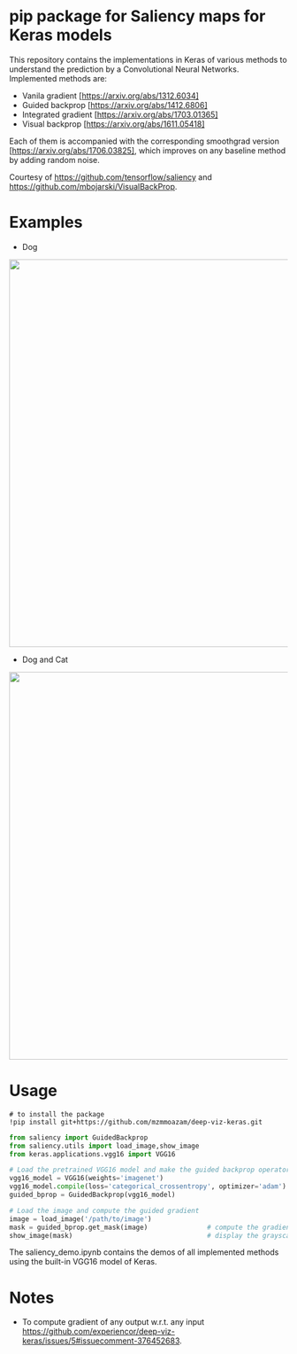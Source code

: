 
# pip package for Saliency maps for Keras models

This repository contains the implementations in Keras of various methods to understand the prediction by a Convolutional Neural Networks. Implemented methods are:

* Vanila gradient [https://arxiv.org/abs/1312.6034]
* Guided backprop [https://arxiv.org/abs/1412.6806]
* Integrated gradient [https://arxiv.org/abs/1703.01365]
* Visual backprop [https://arxiv.org/abs/1611.05418]

Each of them is accompanied with the corresponding smoothgrad version [https://arxiv.org/abs/1706.03825], which improves on any baseline method by adding random noise.

Courtesy of https://github.com/tensorflow/saliency and https://github.com/mbojarski/VisualBackProp.

# Examples

* Dog

<img width="700" src="images/doberman_viz.png">

* Dog and Cat

<img width="700" src="images/cat_dog_viz.png">


# Usage

```
# to install the package
!pip install git+https://github.com/mzmmoazam/deep-viz-keras.git

```
```python
from saliency import GuidedBackprop
from saliency.utils import load_image,show_image
from keras.applications.vgg16 import VGG16

# Load the pretrained VGG16 model and make the guided backprop operator
vgg16_model = VGG16(weights='imagenet')
vgg16_model.compile(loss='categorical_crossentropy', optimizer='adam')
guided_bprop = GuidedBackprop(vgg16_model)

# Load the image and compute the guided gradient
image = load_image('/path/to/image')
mask = guided_bprop.get_mask(image)               # compute the gradients
show_image(mask)                                  # display the grayscaled mask
```

The saliency_demo.ipynb contains the demos of all implemented methods using the built-in VGG16 model of Keras.

# Notes

+ To compute gradient of any output w.r.t. any input https://github.com/experiencor/deep-viz-keras/issues/5#issuecomment-376452683.
